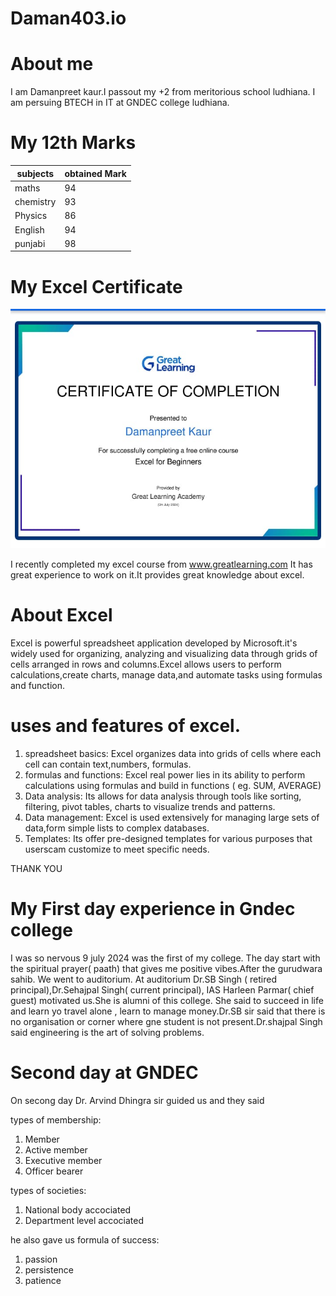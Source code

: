 
# Daman403.io                     

# About me


I am Damanpreet kaur.I passout my +2 from meritorious school ludhiana. I am persuing BTECH in IT at GNDEC college ludhiana.

# My 12th Marks

|subjects| obtained Mark|
|---------|-------------|
|maths| 94|
| chemistry| 93|
|Physics| 86|
|English| 94|
| punjabi| 98|

# My Excel Certificate 

![certificate](IMG-20240723-WA0001.jpg)

I recently completed my excel course from www.greatlearning.com It has great experience to work on it.It provides great knowledge about excel.

# About Excel
Excel is powerful spreadsheet application developed by Microsoft.it's  widely used for organizing, analyzing and visualizing data through grids of cells arranged in rows and columns.Excel allows users to perform calculations,create charts, manage data,and automate tasks using formulas and function.
# uses and features of excel.

1. spreadsheet basics: Excel organizes data into grids of cells where each cell can contain text,numbers, formulas.
2. formulas and functions: Excel real power lies in its ability to perform calculations using formulas and build in functions ( eg. SUM, AVERAGE)
3. Data analysis: Its allows for data analysis through tools like sorting, filtering, pivot tables, charts to visualize trends and patterns.
4. Data management: Excel is used extensively for managing large sets of data,form simple lists to complex databases.
5. Templates: Its offer pre-designed templates for various purposes that userscam customize to meet specific needs.

THANK YOU

# My First day experience in Gndec college 

I was so nervous 9 july 2024 was the first of my college. The day start with the spiritual prayer( paath) that gives me positive vibes.After the gurudwara sahib. We went to auditorium. At auditorium Dr.SB Singh ( retired principal),Dr.Sehajpal Singh( current principal), IAS Harleen Parmar( chief guest) motivated us.She is alumni of this college. She said to succeed in life and learn yo travel alone , learn to manage money.Dr.SB sir said that there is no organisation or corner where gne student is not present.Dr.shajpal Singh said engineering is the art of solving problems.

# Second day at GNDEC

On secong day Dr. Arvind Dhingra sir guided us and they said

types of membership:
1. Member
2. Active member
3. Executive member
4. Officer bearer

types of societies:
1. National body accociated
2. Department level accociated

he also gave us formula of success:
1. passion
2. persistence
3. patience


